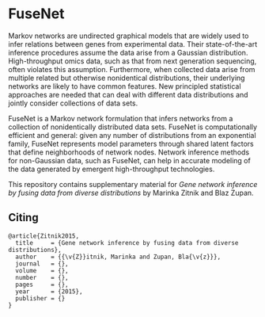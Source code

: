 FuseNet
=======

Markov networks are undirected graphical models that are widely used to infer relations between genes from experimental data. Their state-of-the-art inference procedures assume the data arise from a Gaussian distribution. High-throughput omics data, such as that from next generation sequencing, often violates this assumption. Furthermore, when collected data arise from multiple related but otherwise nonidentical distributions, their underlying networks are likely to have common features. New principled statistical approaches are needed that can deal with different data distributions and jointly consider collections of data sets. 

FuseNet is a Markov network formulation that infers networks from a collection of nonidentically distributed data sets. FuseNet is computationally efficient and general: given any number of distributions from an exponential family, FuseNet represents model parameters through shared latent factors that define neighborhoods of network nodes. Network inference methods for non-Gaussian data, such as FuseNet, can help in accurate modeling of the data generated by emergent high-throughput technologies. 

This repository contains supplementary material for *Gene network inference by fusing data from diverse distributions* by Marinka Zitnik and Blaz Zupan. 

Citing
------

    @article{Zitnik2015,
      title     = {Gene network inference by fusing data from diverse distributions},
      author    = {{\v{Z}}itnik, Marinka and Zupan, Bla{\v{z}}},
      journal   = {},
      volume    = {},
      number    = {},
      pages     = {},
      year      = {2015},
      publisher = {}
    }

